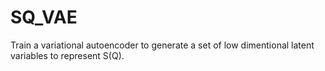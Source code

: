 # SQ_VAE

Train a variational autoencoder to generate a set of low dimentional latent variables to represent S(Q).



